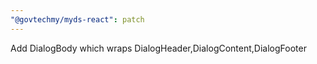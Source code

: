 ```yaml
---
"@govtechmy/myds-react": patch
---
```


Add DialogBody which wraps DialogHeader,DialogContent,DialogFooter
